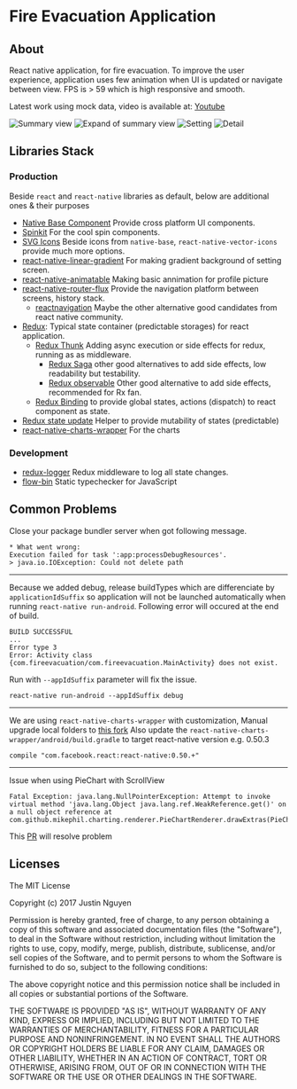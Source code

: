 # Fire Evacuation Application

## About

React native application, for fire evacuation. To improve the user experience, application uses few
animation when UI is updated or navigate between view. FPS is > 59 which is high responsive and
smooth.

Latest work using mock data, video is available at: [Youtube](https://youtu.be/42iWQbJCStc)

![](docs/summary.jpeg "Summary view") ![](docs/summary_expand.jpeg "Expand of summary view")
![](docs/setting.jpeg "Setting") ![](docs/detail.jpeg "Detail")

## Libraries Stack

### Production

Beside `react` and `react-native` libraries as default, below are additional ones & their purposes

* [Native Base Component](https://nativebase.io/) Provide cross platform UI components.
* [Spinkit](https://github.com/maxs15/react-native-spinkit) For the cool spin components.
* [SVG Icons](https://github.com/oblador/react-native-vector-icons) Beside icons from `native-base`,
  `react-native-vector-icons` provide much more options.
* [react-native-linear-gradient](https://github.com/react-native-community/react-native-linear-gradient)
  For making gradient background of setting screen.
* [react-native-animatable](https://github.com/oblador/react-native-animatable) Making basic
  annimation for profile picture
* [react-native-router-flux](https://github.com/aksonov/react-native-router-flux) Provide the
  navigation platform between screens, history stack.
  * [reactnavigation](https://reactnavigation.org/) Maybe the other alternative good candidates from
    react native community.
* [Redux](https://redux.js.org/): Typical state container (predictable storages) for react
  application.
  * [Redux Thunk](https://github.com/gaearon/redux-thunk) Adding async execution or side effects for
    redux, running as as middleware.
    * [Redux Saga](https://github.com/redux-saga/redux-saga) other good alternatives to add side
      effects, low readability but testability.
    * [Redux observable](https://github.com/redux-observable/redux-observable) Other good
      alternative to add side effects, recommended for Rx fan.
  * [Redux Binding](https://github.com/reactjs/react-redux) to provide global states, actions
    (dispatch) to react component as state.
* [Redux state update](https://github.com/kolodny/immutability-helper) Helper to provide mutability
  of states (predictable)
* [react-native-charts-wrapper](https://github.com/wuxudong/react-native-charts-wrapper) For the
  charts

### Development

* [redux-logger](https://github.com/evgenyrodionov/redux-logger) Redux middleware to log all state
  changes.
* [flow-bin](https://github.com/facebook/flow) Static typechecker for JavaScript

## Common Problems

Close your package bundler server when got following message.

```
* What went wrong:
Execution failed for task ':app:processDebugResources'.
> java.io.IOException: Could not delete path
```

---

Because we added debug, release buildTypes which are differenciate by `applicationIdSuffix` so
application will not be launched automatically when running `react-native run-android`. Following
error will occured at the end of build.

```
BUILD SUCCESSFUL
...
Error type 3
Error: Activity class {com.fireevacuation/com.fireevacuation.MainActivity} does not exist.
```

Run with `--appIdSuffix` parameter will fix the issue.

```
react-native run-android --appIdSuffix debug
```

---

We are using `react-native-charts-wrapper` with customization, Manual upgrade local folders to
[this fork](https://github.com/justindannguyen/react-native-charts-wrapper) Also update the
`react-native-charts-wrapper/android/build.gradle` to target react-native version e.g. 0.50.3

```
compile "com.facebook.react:react-native:0.50.+"
```

---

Issue when using PieChart with ScrollView

```
Fatal Exception: java.lang.NullPointerException: Attempt to invoke virtual method 'java.lang.Object java.lang.ref.WeakReference.get()' on a null object reference at com.github.mikephil.charting.renderer.PieChartRenderer.drawExtras(PieChartRenderer.java:638)
```

This [PR](https://github.com/PhilJay/MPAndroidChart/pull/3603) will resolve problem

## Licenses

The MIT License

Copyright (c) 2017 Justin Nguyen

Permission is hereby granted, free of charge, to any person obtaining a copy of this software and
associated documentation files (the "Software"), to deal in the Software without restriction,
including without limitation the rights to use, copy, modify, merge, publish, distribute,
sublicense, and/or sell copies of the Software, and to permit persons to whom the Software is
furnished to do so, subject to the following conditions:

The above copyright notice and this permission notice shall be included in all copies or substantial
portions of the Software.

THE SOFTWARE IS PROVIDED "AS IS", WITHOUT WARRANTY OF ANY KIND, EXPRESS OR IMPLIED, INCLUDING BUT
NOT LIMITED TO THE WARRANTIES OF MERCHANTABILITY, FITNESS FOR A PARTICULAR PURPOSE AND
NONINFRINGEMENT. IN NO EVENT SHALL THE AUTHORS OR COPYRIGHT HOLDERS BE LIABLE FOR ANY CLAIM, DAMAGES
OR OTHER LIABILITY, WHETHER IN AN ACTION OF CONTRACT, TORT OR OTHERWISE, ARISING FROM, OUT OF OR IN
CONNECTION WITH THE SOFTWARE OR THE USE OR OTHER DEALINGS IN THE SOFTWARE.

